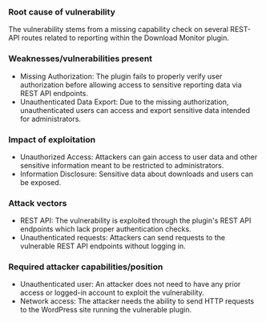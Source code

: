 ### Root cause of vulnerability
The vulnerability stems from a missing capability check on several REST-API routes related to reporting within the Download Monitor plugin.

### Weaknesses/vulnerabilities present
- Missing Authorization: The plugin fails to properly verify user authorization before allowing access to sensitive reporting data via REST API endpoints.
- Unauthenticated Data Export: Due to the missing authorization, unauthenticated users can access and export sensitive data intended for administrators.

### Impact of exploitation
- Unauthorized Access: Attackers can gain access to user data and other sensitive information meant to be restricted to administrators.
- Information Disclosure: Sensitive data about downloads and users can be exposed.

### Attack vectors
- REST API: The vulnerability is exploited through the plugin's REST API endpoints which lack proper authentication checks.
- Unauthenticated requests: Attackers can send requests to the vulnerable REST API endpoints without logging in.

### Required attacker capabilities/position
- Unauthenticated user: An attacker does not need to have any prior access or logged-in account to exploit the vulnerability.
- Network access: The attacker needs the ability to send HTTP requests to the WordPress site running the vulnerable plugin.